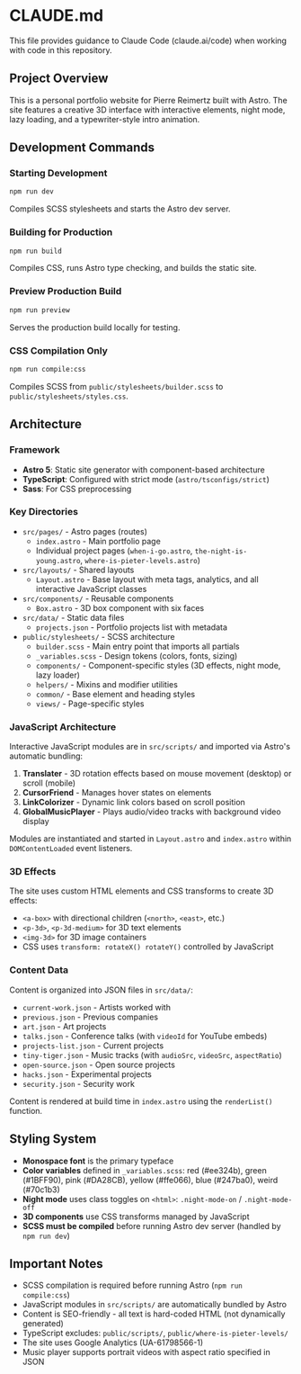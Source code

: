 # CLAUDE.md

This file provides guidance to Claude Code (claude.ai/code) when working with code in this repository.


## Project Overview

This is a personal portfolio website for Pierre Reimertz built with Astro. The site features a creative 3D interface with interactive elements, night mode, lazy loading, and a typewriter-style intro animation.

## Development Commands

### Starting Development
```bash
npm run dev
```
Compiles SCSS stylesheets and starts the Astro dev server.

### Building for Production
```bash
npm run build
```
Compiles CSS, runs Astro type checking, and builds the static site.

### Preview Production Build
```bash
npm run preview
```
Serves the production build locally for testing.

### CSS Compilation Only
```bash
npm run compile:css
```
Compiles SCSS from `public/stylesheets/builder.scss` to `public/stylesheets/styles.css`.

## Architecture

### Framework
- **Astro 5**: Static site generator with component-based architecture
- **TypeScript**: Configured with strict mode (`astro/tsconfigs/strict`)
- **Sass**: For CSS preprocessing

### Key Directories

- `src/pages/` - Astro pages (routes)
  - `index.astro` - Main portfolio page
  - Individual project pages (`when-i-go.astro`, `the-night-is-young.astro`, `where-is-pieter-levels.astro`)
- `src/layouts/` - Shared layouts
  - `Layout.astro` - Base layout with meta tags, analytics, and all interactive JavaScript classes
- `src/components/` - Reusable components
  - `Box.astro` - 3D box component with six faces
- `src/data/` - Static data files
  - `projects.json` - Portfolio projects list with metadata
- `public/stylesheets/` - SCSS architecture
  - `builder.scss` - Main entry point that imports all partials
  - `_variables.scss` - Design tokens (colors, fonts, sizing)
  - `components/` - Component-specific styles (3D effects, night mode, lazy loader)
  - `helpers/` - Mixins and modifier utilities
  - `common/` - Base element and heading styles
  - `views/` - Page-specific styles

### JavaScript Architecture

Interactive JavaScript modules are in `src/scripts/` and imported via Astro's automatic bundling:

1. **Translater** - 3D rotation effects based on mouse movement (desktop) or scroll (mobile)
2. **CursorFriend** - Manages hover states on elements
3. **LinkColorizer** - Dynamic link colors based on scroll position
4. **GlobalMusicPlayer** - Plays audio/video tracks with background video display

Modules are instantiated and started in `Layout.astro` and `index.astro` within `DOMContentLoaded` event listeners.

### 3D Effects

The site uses custom HTML elements and CSS transforms to create 3D effects:
- `<a-box>` with directional children (`<north>`, `<east>`, etc.)
- `<p-3d>`, `<p-3d-medium>` for 3D text elements
- `<img-3d>` for 3D image containers
- CSS uses `transform: rotateX() rotateY()` controlled by JavaScript

### Content Data

Content is organized into JSON files in `src/data/`:
- `current-work.json` - Artists worked with
- `previous.json` - Previous companies
- `art.json` - Art projects
- `talks.json` - Conference talks (with `videoId` for YouTube embeds)
- `projects-list.json` - Current projects
- `tiny-tiger.json` - Music tracks (with `audioSrc`, `videoSrc`, `aspectRatio`)
- `open-source.json` - Open source projects
- `hacks.json` - Experimental projects
- `security.json` - Security work

Content is rendered at build time in `index.astro` using the `renderList()` function.

## Styling System

- **Monospace font** is the primary typeface
- **Color variables** defined in `_variables.scss`: red (#ee324b), green (#1BFF90), pink (#DA28CB), yellow (#ffe066), blue (#247ba0), weird (#70c1b3)
- **Night mode** uses class toggles on `<html>`: `.night-mode-on` / `.night-mode-off`
- **3D components** use CSS transforms managed by JavaScript
- **SCSS must be compiled** before running Astro dev server (handled by `npm run dev`)

## Important Notes

- SCSS compilation is required before running Astro (`npm run compile:css`)
- JavaScript modules in `src/scripts/` are automatically bundled by Astro
- Content is SEO-friendly - all text is hard-coded HTML (not dynamically generated)
- TypeScript excludes: `public/scripts/`, `public/where-is-pieter-levels/`
- The site uses Google Analytics (UA-61798566-1)
- Music player supports portrait videos with aspect ratio specified in JSON
